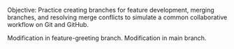 Objective: Practice creating branches for feature development, merging branches, and resolving merge conflicts to simulate a common collaborative workflow on Git and GitHub.

 Modification in feature-greeting branch.
Modification in main branch.